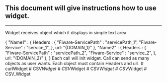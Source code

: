 This document will give instructions how to use widget.
---

---
Widget receives object which it displays in simple text area.

{
	"Name1" : {
		Headers : {
			"Fiware-ServicePath" : "servicePath_1",
			"Fiware-Service" : "service_1",
		},
		url: "{DOMAIN_1}"
	},
	"Name2" : {
		Headers : {
			"Fiware-ServicePath" : "servicePath_2",
			"Fiware-Service" : "service_2",
		},
		url: "{DOMAIN_2}"
	},
}
Each call will init widget. Call can send as many objects as user wants. Each object must contain Headers and url.
#   c u r l W i d g e t  
 #   C S V _ W i d g e t  
 #   C S V _ W i d g e t  
 #   C S V _ W i d g e t  
 #   C S V _ W i d g e t  
 #   C S V _ W i d g e t  
 